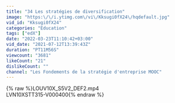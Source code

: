 ```yaml
---
title: "34 Les stratégies de diversification"
image: "https:\/\/i.ytimg.com\/vi\/Kksugi0fX24\/hqdefault.jpg"
vid_id: "Kksugi0fX24"
categories: "Education"
tags: ["edX"]
date: "2022-03-23T11:10:42+03:00"
vid_date: "2021-07-12T13:39:43Z"
duration: "PT11M56S"
viewcount: "3681"
likeCount: "21"
dislikeCount: ""
channel: "Les Fondements de la stratégie d'entreprise MOOC"
---
```

{% raw %}LOUV10X_S5V2_DEF2.mp4<br />LVN10XSTT315-V000400{% endraw %}

